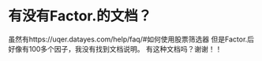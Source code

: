 # 有没有Factor.的文档？

虽然有https://uqer.datayes.com/help/faq/#如何使用股票筛选器
但是Factor.后好像有100多个因子，我没有找到文档说明。
有这种文档吗？谢谢！！